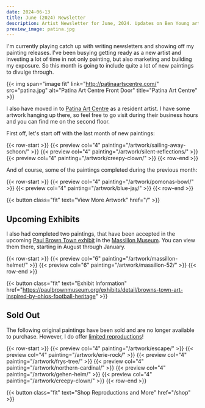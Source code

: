 ```yaml
---
date: 2024-06-13
title: June (2024) Newsletter
description: Artist Newsletter for June, 2024. Updates on Ben Young artwork completed, sold, and an upcoming Massillon Museum exhibit
preview_image: patina.jpg
---
```


I'm currently playing catch up with writing newsletters and showing off my painting releases. I've been busying getting ready as a new artist and investing a lot of time in not only painting, but also marketing and building my exposure. So this month is going to include quite a lot of new paintings to divulge through.

{{< img span="image fit" link="http://patinaartscentre.com/" src="patina.jpg" alt="Patina Art Centre Front Door" title="Patina Art Centre" >}}

I also have moved in to [Patina Art Centre](http://patinaartscentre.com/) as a resident artist. I have some artwork hanging up there, so feel free to go visit during their business hours and you can find me on the second floor.

First off, let's start off with the last month of new paintings:

{{< row-start >}}
    {{< preview col="4" painting="/artwork/sailing-away-schoon/" >}}
    {{< preview col="4" painting="/artwork/silent-reflections/" >}}
    {{< preview col="4" painting="/artwork/creepy-clown/" >}}
{{< row-end >}}

And of course, some of the paintings completed during the previous month:

{{< row-start >}}
    {{< preview col="4" painting="/artwork/pomonas-bowl/" >}}
    {{< preview col="4" painting="/artwork/blue-jay/" >}}
{{< row-end >}}

{{< button class="fit" text="View More Artwork" href="/" >}}


## Upcoming Exhibits ##

I also had completed two paintings, that have been accepted in the upcoming [Paul Brown Town exhibit](https://paulbrownmuseum.org) in the [Massillon Museum](https://www.massillonmuseum.org). You can view them there, starting in August through January.

{{< row-start >}}
    {{< preview col="6" painting="/artwork/massillon-helmet/" >}}
    {{< preview col="6" painting="/artwork/massillon-52/" >}}
{{< row-end >}}

{{< button class="fit" text="Exhibit Information" href="https://paulbrownmuseum.org/exhibits/detail/browns-town-art-inspired-by-ohios-football-heritage" >}}


## Sold Out ##

The following original paintings have been sold and are no longer available to purchase. However, I do offer [limited reproductions](https://benjaminjyoung.com/shop/#!/Reproductions/c/166807502)!

{{< row-start >}}
    {{< preview col="4" painting="/artwork/escape/" >}}
    {{< preview col="4" painting="/artwork/erie-rock/" >}}
    {{< preview col="4" painting="/artwork/frys-tree/" >}}
    {{< preview col="4" painting="/artwork/northern-cardinal/" >}}
    {{< preview col="4" painting="/artwork/gehen-heim/" >}}
    {{< preview col="4" painting="/artwork/creepy-clown/" >}}
{{< row-end >}}

{{< button class="fit" text="Shop Reproductions and More" href="/shop" >}}
